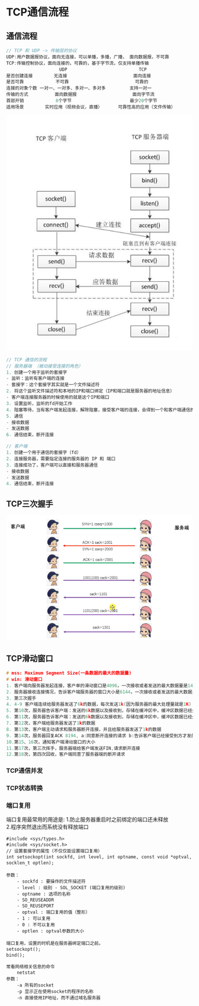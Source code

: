 # TCP通信流程
## 通信流程
```C
// TCP 和 UDP -> 传输层的协议
UDP:用户数据报协议，面向无连接，可以单播，多播，广播， 面向数据报，不可靠
TCP:传输控制协议，面向连接的，可靠的，基于字节流，仅支持单播传输
                    UDP                           TCP
是否创建连接        无连接                         面向连接
是否可靠            不可靠                         可靠的
连接的对象个数 一对一、一对多、多对一、多对多         支持一对一
传输的方式          面向数据报                     面向字节流
首部开销            8个字节                      最少20个字节
适用场景        实时应用（视频会议，直播）      可靠性高的应用（文件传输）
```
![TCP通信流程](TCP%E9%80%9A%E4%BF%A1%E6%B5%81%E7%A8%8B.png)
```C
// TCP 通信的流程
// 服务器端 （被动接受连接的角色）
1. 创建一个用于监听的套接字
- 监听：监听有客户端的连接
- 套接字：这个套接字其实就是一个文件描述符
2. 将这个监听文件描述符和本地的IP和端口绑定（IP和端口就是服务器的地址信息）
- 客户端连接服务器的时候使用的就是这个IP和端口
3. 设置监听，监听的fd开始工作
4. 阻塞等待，当有客户端发起连接，解除阻塞，接受客户端的连接，会得到一个和客户端通信的套接字（fd）
5. 通信
- 接收数据
- 发送数据
6. 通信结束，断开连接
```
```C
// 客户端
1. 创建一个用于通信的套接字（fd）
2. 连接服务器，需要指定连接的服务器的 IP 和 端口
3. 连接成功了，客户端可以直接和服务器通信
- 接收数据
- 发送数据
4. 通信结束，断开连接
```
## TCP三次握手
![过程](%E5%BB%BA%E7%AB%8B%E8%BF%9E%E6%8E%A5%E5%92%8C%E9%80%9A%E4%BF%A1%E8%BF%87%E7%A8%8B.png)
## TCP滑动窗口
```C
# mss: Maximum Segment Size(一条数据的最大的数据量)
# win: 滑动窗口
1. 客户端向服务器发起连接，客户单的滑动窗口是4096，一次接收或者发送的最大数据量是1460
2. 服务器接收连接情况，告诉客户端服务器的窗口大小是6144，一次接收或者发送的最大数据量是1024
3. 第三次握手
4. 4-9 客户端连续给服务器发送了6k的数据，每次发送1k(因为服务器的最大处理量就是1K)
5. 第10次，服务器告诉客户端：发送的6k数据以及接收到，存储在缓冲区中，缓冲区数据已经处理了2k,窗口大小是2k
6. 第11次，服务器告诉客户端：发送的6k数据以及接收到，存储在缓冲区中，缓冲区数据已经处理了4k,窗口大小是4k
7. 第12次，客户端给服务器发送了1k的数据
8. 第13次，客户端主动请求和服务器断开连接，并且给服务器发送了1k的数据
9. 第14次，服务器回复ACK 8194, a:同意断开连接的请求 b:告诉客户端已经接受到方才发的2k的数据c:滑动窗口2k
10.第15、16次，通知客户端滑动窗口的大小
11.第17次，第三次挥手，服务器端给客户端发送FIN,请求断开连接
12.第18次，第四次回收，客户端同意了服务器端的断开请求
```
### TCP通信并发

### TCP状态转换

### 端口复用
端口复用最常用的用途是:
1.防止服务器重启时之前绑定的端口还未释放  
2.程序突然退出而系统没有释放端口
```
#include <sys/types.h>
#include <sys/socket.h>
// 设置套接字的属性（不仅仅能设置端口复用）
int setsockopt(int sockfd, int level, int optname, const void *optval, socklen_t optlen);

参数：
    - sockfd : 要操作的文件描述符
    - level : 级别 - SOL_SOCKET (端口复用的级别)
    - optname : 选项的名称
    - SO_REUSEADDR
    - SO_REUSEPORT
    - optval : 端口复用的值（整形）
    - 1 : 可以复用
    - 0 : 不可以复用
    - optlen : optval参数的大小

端口复用，设置的时机是在服务器绑定端口之前。
setsockopt();
bind();
```
```
常看网络相关信息的命令
    netstat
参数：
    -a 所有的socket
    -p 显示正在使用socket的程序的名称
    -n 直接使用IP地址，而不通过域名服务器
```